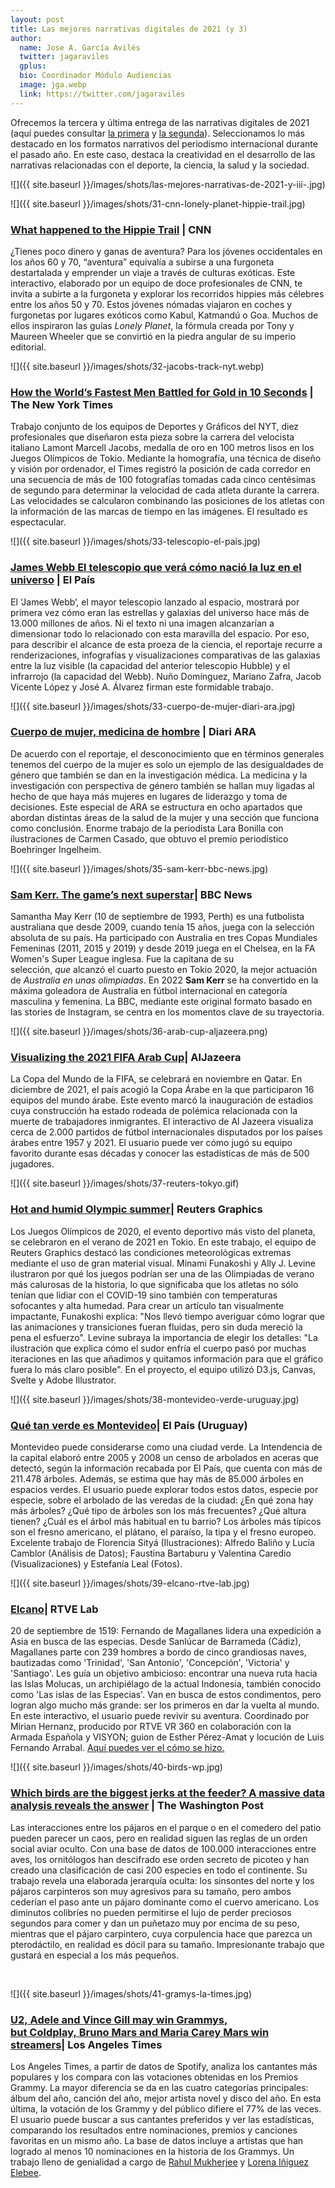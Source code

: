 ```yaml
---
layout: post
title: Las mejores narrativas digitales de 2021 (y 3)
author:
  name: Jose A. García Avilés
  twitter: jagaraviles
  gplus:  
  bio: Coordinador Módulo Audiencias
  image: jga.webp
  link: https://twitter.com/jagaraviles
---
```


Ofrecemos la tercera y última entrega de las narrativas digitales de 2021 (aquí puedes consultar [la primera](https://mip.umh.es/blog/2022/02/16/las-mejores-narrativas-digitales-de-2021-i/) y [la segunda](https://mip.umh.es/blog/2022/02/23/las-mejores-narrativas-digitales-de-2021-2/)). Seleccionamos lo más destacado en los formatos narrativos del periodismo internacional durante el pasado año. En este caso, destaca la creatividad en el desarrollo de las narrativas relacionadas con el deporte, la ciencia, la salud y la sociedad.

![]({{ site.baseurl }}/images/shots/las-mejores-narrativas-de-2021-y-iii-.jpg)

![]({{ site.baseurl }}/images/shots/31-cnn-lonely-planet-hippie-trail.jpg)

### **[What happened to the Hippie Trail](https://edition.cnn.com/interactive/travel/hippie-trail-history-lonely-planet/) | CNN**

¿Tienes poco dinero y ganas de aventura? Para los jóvenes occidentales en los años 60 y 70, “aventura” equivalía a subirse a una furgoneta destartalada y emprender un viaje a través de culturas exóticas. Este interactivo, elaborado por un equipo de doce profesionales de CNN, te invita a subirte a la furgoneta y explorar los recorridos hippies más célebres entre los años 50 y 70. Estos jóvenes nómadas viajaron en coches y furgonetas por lugares exóticos como Kabul, Katmandú o Goa. Muchos de ellos inspiraron las guías *Lonely Planet*, la fórmula creada por Tony y Maureen Wheeler que se convirtió en la piedra angular de su imperio editorial.

![]({{ site.baseurl }}/images/shots/32-jacobs-track-nyt.webp)

### **[How the World’s Fastest Men Battled for Gold in 10 Seconds](https://www.nytimes.com/interactive/2021/08/01/sports/olympics/jacobs-track-100m-won-olympics.html) | The New York Times**

Trabajo conjunto de los equipos de Deportes y Gráficos del NYT, diez profesionales que diseñaron esta pieza sobre la carrera del velocista italiano Lamont Marcell Jacobs, medalla de oro en 100 metros lisos en los Juegos Olímpicos de Tokio. Mediante la homografía, una técnica de diseño y visión por ordenador, el Times registró la posición de cada corredor en una secuencia de más de 100 fotografías tomadas cada cinco centésimas de segundo para determinar la velocidad de cada atleta durante la carrera. Las velocidades se calcularon combinando las posiciones de los atletas con la información de las marcas de tiempo en las imágenes. El resultado es espectacular.

![]({{ site.baseurl }}/images/shots/33-telescopio-el-pais.jpg)

### **[James Webb El telescopio que verá cómo nació la luz en el universo](https://elpais.com/ciencia/2021-12-19/el-telescopio-que-vera-como-nacio-la-luz-en-el-universo.html) | El País**

El ‘James Webb’, el mayor telescopio lanzado al espacio, mostrará por primera vez cómo eran las estrellas y galaxias del universo hace más de 13.000 millones de años. Ni el texto ni una imagen alcanzarían a dimensionar todo lo relacionado con esta maravilla del espacio. Por eso, para describir el alcance de esta proeza de la ciencia, el reportaje recurre a renderizaciones, infografías y visualizaciones comparativas de las galaxias entre la luz visible (la capacidad del anterior telescopio Hubble) y el infrarrojo (la capacidad del Webb). Nuño Domínguez, Mariano Zafra, Jacob Vicente López y José A. Álvarez firman este formidable trabajo.

![]({{ site.baseurl }}/images/shots/33-cuerpo-de-mujer-diari-ara.jpg)

### **[Cuerpo de mujer, medicina de hombre](https://interactius.ara.cat/es/cuerpo-de-mujer-medicina-de-hombre) | Diari ARA**

De acuerdo con el reportaje, el desconocimiento que en términos generales tenemos del cuerpo de la mujer es solo un ejemplo de las desigualdades de género que también se dan en la investigación médica. La medicina y la investigación con perspectiva de género también se hallan muy ligadas al hecho de que haya más mujeres en lugares de liderazgo y toma de decisiones. Este especial de ARA se estructura en ocho apartados que abordan distintas áreas de la salud de la mujer y una sección que funciona como conclusión. Enorme trabajo de la periodista Lara Bonilla con ilustraciones de Carmen Casado, que obtuvo el premio periodístico Boehringer Ingelheim.

![]({{ site.baseurl }}/images/shots/35-sam-kerr-bbc-news.jpg)

### [Sam Kerr. The game’s next superstar](https://www.bbc.co.uk/news/ampstories/samkerrwwc/index.html)| **BBC News**

Samantha May Kerr (10 de septiembre de 1993, Perth) es una futbolista australiana que desde 2009, cuando tenía 15 años, juega con la selección absoluta de su país. Ha participado con Australia en tres Copas Mundiales Femeninas (2011, 2015 y 2019) y desde 2019 juega en el Chelsea, en la FA Women's Super League inglesa. Fue la capitana de su selección, *que* alcanzó el cuarto puesto en Tokio 2020, la mejor actuación de *Australia en unas olimpiadas*. En 2022 **Sam Kerr** se ha convertido en la máxima goleadora de Australia en fútbol internacional en categoría masculina y femenina. La BBC, mediante este original formato basado en las stories de Instagram, se centra en los momentos clave de su trayectoria.

![]({{ site.baseurl }}/images/shots/36-arab-cup-aljazeera.png)

### [Visualizing the 2021 FIFA Arab Cup](https://interactive.aljazeera.com/aje/2021/fifa-arab-cup-2021/index.html)| **AlJazeera**

La Copa del Mundo de la FIFA, se celebrará en noviembre en Qatar. En diciembre de 2021, el país acogió la Copa Árabe en la que participaron 16 equipos del mundo árabe. Este evento marcó la inauguración de estadios cuya construcción ha estado rodeada de polémica relacionada con la muerte de trabajadores inmigrantes. El interactivo de Al Jazeera visualiza cerca de 2.000 partidos de fútbol internacionales disputados por los países árabes entre 1957 y 2021. El usuario puede ver cómo jugó su equipo favorito durante esas décadas y conocer las estadísticas de más de 500 jugadores.

![]({{ site.baseurl }}/images/shots/37-reuters-tokyo.gif)

### [Hot and humid Olympic summer](https://graphics.reuters.com/OLYMPICS-2020/SUMMER-HEAT/bdwvkogrzvm/index.html)| **Reuters Graphics**

Los Juegos Olímpicos de 2020, el evento deportivo más visto del planeta, se celebraron en el verano de 2021 en Tokio. En este trabajo, el equipo de Reuters Graphics destacó las condiciones meteorológicas extremas mediante el uso de gran material visual. Minami Funakoshi y Ally J. Levine ilustraron por qué los juegos podrían ser una de las Olimpiadas de verano más calurosas de la historia, lo que significaba que los atletas no sólo tenían que lidiar con el COVID-19 sino también con temperaturas sofocantes y alta humedad. Para crear un artículo tan visualmente impactante, Funakoshi explica: "Nos llevó tiempo averiguar cómo lograr que las animaciones y transiciones fueran fluidas, pero sin duda mereció la pena el esfuerzo". Levine subraya la importancia de elegir los detalles: "La ilustración que explica cómo el sudor enfría el cuerpo pasó por muchas iteraciones en las que añadimos y quitamos información para que el gráfico fuera lo más claro posible". En el proyecto, el equipo utilizó D3.js, Canvas, Svelte y Adobe Illustrator.

![]({{ site.baseurl }}/images/shots/38-montevideo-verde-uruguay.jpg)

### [Qué tan verde es Montevideo](https://www.elpais.com.uy/multimedia/informes-especiales/montevideo-verde-arboles-hay-barrio-son-plantados-ciudad.html)| **El País (Uruguay)**

Montevideo puede considerarse como una ciudad verde. La Intendencia de la capital elaboró entre 2005 y 2008 un censo de arbolados en aceras que detectó, según la información recabada por El País, que cuenta con más de 211.478 árboles. Además, se estima que hay más de 85.000 árboles en espacios verdes. El usuario puede explorar todos estos datos, especie por especie, sobre el arbolado de las veredas de la ciudad: ¿En qué zona hay más árboles? ¿Qué tipo de árboles son los más frecuentes? ¿Qué altura tienen? ¿Cuál es el árbol más habitual en tu barrio? Los árboles más típicos son el fresno americano, el plátano, el paraíso, la tipa y el fresno europeo. Excelente trabajo de Florencia Sityá (Ilustraciones): Alfredo Baliño y Lucía Camblor (Análisis de Datos); Faustina Bartaburu y Valentina Caredio (Visualizaciones) y Estefanía Leal (Fotos).

![]({{ site.baseurl }}/images/shots/39-elcano-rtve-lab.jpg)

### [Elcano](https://lab.rtve.es/elcano/es/)| **RTVE Lab**

20 de septiembre de 1519: Fernando de Magallanes lidera una expedición a Asia en busca de las especias. Desde Sanlúcar de Barrameda (Cádiz), Magallanes parte con 239 hombres a bordo de cinco grandiosas naves, bautizadas como 'Trinidad', 'San Antonio', 'Concepción', 'Victoria' y 'Santiago'. Les guía un objetivo ambicioso: encontrar una nueva ruta hacia las Islas Molucas, un archipiélago de la actual Indonesia, también conocido como 'Las islas de las Especias'. Van en busca de estos condimentos, pero logran algo mucho más grande: ser los primeros en dar la vuelta al mundo. En este interactivo, el usuario puede revivir su aventura. Coordinado por Mirian Hernanz, producido por RTVE VR 360 en colaboración con la Armada Española y VISYON; guion de Esther Pérez-Amat y locución de Luis Fernando Arrabal. [Aquí puedes ver el cómo se hizo.](https://lab.rtve.es/elcano/es/creditos/)

![]({{ site.baseurl }}/images/shots/40-birds-wp.jpg)

### [Which birds are the biggest jerks at the feeder? A massive data analysis reveals the answer](https://www.washingtonpost.com/business/2021/11/28/bird-feeder-pecking-order/) | The Washington Post

Las interacciones entre los pájaros en el parque o en el comedero del patio pueden parecer un caos, pero en realidad siguen las reglas de un orden social aviar oculto. Con una base de datos de 100.000 interacciones entre aves, los ornitólogos han descifrado ese orden secreto de picoteo y han creado una clasificación de casi 200 especies en todo el continente. Su trabajo revela una elaborada jerarquía oculta: los sinsontes del norte y los pájaros carpinteros son muy agresivos para su tamaño, pero ambos cederían el paso ante un pájaro dominante como el cuervo americano. Los diminutos colibríes no pueden permitirse el lujo de perder preciosos segundos para comer y dan un puñetazo muy por encima de su peso, mientras que el pájaro carpintero, cuya corpulencia hace que parezca un pterodáctilo, en realidad es dócil para su tamaño. Impresionante trabajo que gustará en especial a los más pequeños.

 

![]({{ site.baseurl }}/images/shots/41-gramys-la-times.jpg)

### [U2, Adele and Vince Gill may win Grammys, but Coldplay, Bruno Mars and Maria Carey Mars win streamers](https://www.latimes.com/projects/grammys-vs-spotify-how-top-music-differs/)| **Los Angeles Times**

Los Angeles Times, a partir de datos de Spotify, analiza los cantantes más populares y los compara con las votaciones obtenidas en los Premios Grammy. La mayor diferencia se da en las cuatro categorías principales: álbum del año, canción del año, mejor artista novel y disco del año. En esta última, la votación de los Grammy y del público difiere el 77% de las veces. El usuario puede buscar a sus cantantes preferidos y ver las estadísticas, comparando los resultados entre nominaciones, premios y canciones favoritas en un mismo año. La base de datos incluye a artistas que han logrado al menos 10 nominaciones en la historia de los Grammys. Un trabajo lleno de genialidad a cargo de [Rahul Mukherjee](https://www.latimes.com/people/rahul-mukherjee) y [Lorena Iñiguez Elebee](https://www.latimes.com/people/lorena-iniguez-elebee).